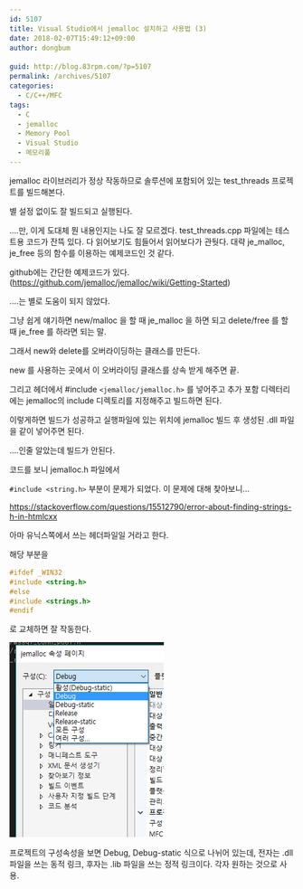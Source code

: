 ```yaml
---
id: 5107
title: Visual Studio에서 jemalloc 설치하고 사용법 (3)
date: 2018-02-07T15:49:12+09:00
author: dongbum

guid: http://blog.83rpm.com/?p=5107
permalink: /archives/5107
categories:
  - C/C++/MFC
tags:
  - C
  - jemalloc
  - Memory Pool
  - Visual Studio
  - 메모리풀
---
```

jemalloc 라이브러리가 정상 작동하므로 솔루션에 포함되어 있는 test_threads 프로젝트를 빌드해본다.

별 설정 없이도 잘 빌드되고 실행된다.

....만, 이게 도대체 뭔 내용인지는 나도 잘 모르겠다. test\_threads.cpp 파일에는 테스트용 코드가 잔뜩 있다. 다 읽어보기도 힘들어서 읽어보다가 관둿다. 대략 je_malloc, je_free 등의 함수를 이용하는 예제코드인 것 같다.

github에는 간단한 예제코드가 있다. (<https://github.com/jemalloc/jemalloc/wiki/Getting-Started>)

....는 별로 도움이 되지 않았다.

그냥 쉽게 얘기하면 new/malloc 을 할 때 je_malloc 을 하면 되고 delete/free 를 할 때 je_free 를 하라면 되는 말.

그래서 new와 delete를 오버라이딩하는 클래스를 만든다.

new 를 사용하는 곳에서 이 오버라이딩 클래스를 상속 받게 해주면 끝.

그리고 헤더에서 #include `<jemalloc/jemalloc.h>` 를 넣어주고 추가 포함 디렉터리에는 jemalloc의 include 디렉토리를 지정해주고 빌드하면 된다.

이렇게하면 빌드가 성공하고 실행파일에 있는 위치에 jemalloc 빌드 후 생성된 .dll 파일을 같이 넣어주면 된다.

....인줄 알았는데 빌드가 안된다.

코드를 보니 jemalloc.h 파일에서

`#include <string.h>` 부분이 문제가 되었다. 이 문제에 대해 찾아보니...

<https://stackoverflow.com/questions/15512790/error-about-finding-strings-h-in-htmlcxx>

아마 유닉스쪽에서 쓰는 헤더파일일 거라고 한다.

해당 부분을

```cpp
#ifdef _WIN32
#include <string.h>
#else
#include <strings.h>
#endif
```

로 교체하면 잘 작동한다.

![](/assets/images/jemalloc-project.png)

프로젝트의 구성속성을 보면 Debug, Debug-static 식으로 나뉘어 있는데, 전자는 .dll 파일을 쓰는 동적 링크, 후자는 .lib 파일을 쓰는 정적 링크이다. 각자 원하는 것으로 사용.

